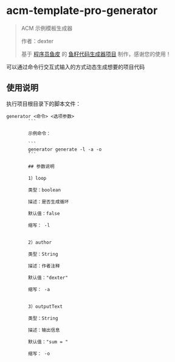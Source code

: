 # acm-template-pro-generator

> ACM 示例模板生成器
>
> 作者：dexter
>
> 基于 [程序员鱼皮](https://yuyuanweb.feishu.cn/wiki/Abldw5WkjidySxkKxU2cQdAtnah) 的 [鱼籽代码生成器项目](https://github.com/liyupi/yuzi-generator) 制作，感谢您的使用！

可以通过命令行交互式输入的方式动态生成想要的项目代码

## 使用说明

执行项目根目录下的脚本文件：

```
generator <命令> <选项参数>
        ```

        示例命令：

        ```
        generator generate -l -a -o 
        ```

        ## 参数说明

        1）loop

        类型：boolean

        描述：是否生成循环

        默认值：false

        缩写： -l


        2）author

        类型：String

        描述：作者注释

        默认值："dexter"

        缩写： -a


        3）outputText

        类型：String

        描述：输出信息

        默认值："sum = "

        缩写： -o


